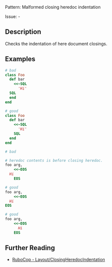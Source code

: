 Pattern: Malformed closing heredoc indentation

Issue: -

## Description

Checks the indentation of here document closings.

## Examples

```ruby
# bad
class Foo
  def bar
    <<~SQL
      'Hi'
  SQL
  end
end

# good
class Foo
  def bar
    <<~SQL
      'Hi'
    SQL
  end
end

# bad

# heredoc contents is before closing heredoc.
foo arg,
    <<~EOS
  Hi
    EOS

# good
foo arg,
    <<~EOS
  Hi
EOS

# good
foo arg,
    <<~EOS
      Hi
    EOS
```

## Further Reading

* [RuboCop - Layout/ClosingHeredocIndentation](https://docs.rubocop.org/rubocop/cops_layout.html#layoutclosingheredocindentation)
